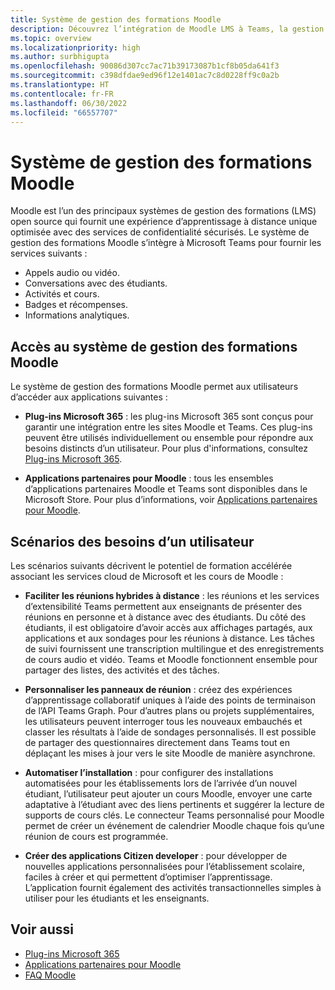 ```yaml
---
title: Système de gestion des formations Moodle
description: Découvrez l’intégration de Moodle LMS à Teams, la gestion de l’apprentissage Moodle, mConnect et les liens profonds, l’accessibilité et les scénarios de conditions requises par l’utilisateur. Cette intégration fournit des appels audio, vidéo, des conversations, la gestion des activités et des cours, des informations analytiques, etc.
ms.topic: overview
ms.localizationpriority: high
ms.author: surbhigupta
ms.openlocfilehash: 90086d307cc7ac71b39173087b1cf8b05da641f3
ms.sourcegitcommit: c398dfdae9ed96f12e1401ac7c8d0228ff9c0a2b
ms.translationtype: HT
ms.contentlocale: fr-FR
ms.lasthandoff: 06/30/2022
ms.locfileid: "66557707"
---
```

# <a name="moodle-learning-management-system"></a>Système de gestion des formations Moodle

 Moodle est l’un des principaux systèmes de gestion des formations (LMS) open source qui fournit une expérience d’apprentissage à distance unique optimisée avec des services de confidentialité sécurisés. Le système de gestion des formations Moodle s’intègre à Microsoft Teams pour fournir les services suivants :

* Appels audio ou vidéo.
* Conversations avec des étudiants.
* Activités et cours.
* Badges et récompenses.
* Informations analytiques.

<!-- [Moodle](https://moodle.com/about/) is the world’s largest open-source learning management system (LMS). With greater than 30 years of experience in remote learning, it has attracted around 300 million users worldwide with its rich set of hosted and cloud-based services. Combining Moodle LMS and Teams provides an enhanced learning experience with modern superpowers. 
This content is modified as per the requirement.-->

 <!--The following image demonstrates Moodle LMS:
  Query on this image about what is meant by section

:::image type="content" source="../assets/images/MoodleInstructions/flow-chart.png" alt-text="Flow chart":::-->

## <a name="moodle-lms-accessibility"></a>Accès au système de gestion des formations Moodle

Le système de gestion des formations Moodle permet aux utilisateurs d’accéder aux applications suivantes :

* **Plug-ins Microsoft 365** : les plug-ins Microsoft 365 sont conçus pour garantir une intégration entre les sites Moodle et Teams. Ces plug-ins peuvent être utilisés individuellement ou ensemble pour répondre aux besoins distincts d’un utilisateur. Pour plus d'informations, consultez [Plug-ins Microsoft 365](m365-plugins/m365-plugins-overview.md).

* **Applications partenaires pour Moodle** : tous les ensembles d’applications partenaires Moodle et Teams sont disponibles dans le Microsoft Store. Pour plus d’informations, voir [Applications partenaires pour Moodle](partner-apps-for-moodle.md).

## <a name="user-requirement-scenarios"></a>Scénarios des besoins d’un utilisateur

Les scénarios suivants décrivent le potentiel de formation accélérée associant les services cloud de Microsoft et les cours de Moodle :

* **Faciliter les réunions hybrides à distance** : les réunions et les services d’extensibilité Teams permettent aux enseignants de présenter des réunions en personne et à distance avec des étudiants. Du côté des étudiants, il est obligatoire d’avoir accès aux affichages partagés, aux applications et aux sondages pour les réunions à distance. Les tâches de suivi fournissent une transcription multilingue et des enregistrements de cours audio et vidéo. Teams et Moodle fonctionnent ensemble pour partager des listes, des activités et des tâches.

* **Personnaliser les panneaux de réunion** : créez des expériences d’apprentissage collaboratif uniques à l’aide des points de terminaison de l’API Teams Graph. Pour d’autres plans ou projets supplémentaires, les utilisateurs peuvent interroger tous les nouveaux embauchés et classer les résultats à l’aide de sondages personnalisés. Il est possible de partager des questionnaires directement dans Teams tout en déplaçant les mises à jour vers le site Moodle de manière asynchrone.

* **Automatiser l’installation** : pour configurer des installations automatisées pour les établissements lors de l’arrivée d’un nouvel étudiant, l’utilisateur peut ajouter un cours Moodle, envoyer une carte adaptative à l’étudiant avec des liens pertinents et suggérer la lecture de supports de cours clés. Le connecteur Teams personnalisé pour Moodle permet de créer un événement de calendrier Moodle chaque fois qu’une réunion de cours est programmée.

* **Créer des applications Citizen developer** : pour développer de nouvelles applications personnalisées pour l’établissement scolaire, faciles à créer et qui permettent d’optimiser l’apprentissage. L’application fournit également des activités transactionnelles simples à utiliser pour les étudiants et les enseignants.

<!-- For more information, see [Microsoft education](https://www.microsoft.com/education).-->
## <a name="see-also"></a>Voir aussi

* [Plug-ins Microsoft 365](m365-plugins/m365-plugins-overview.md)
* [Applications partenaires pour Moodle](partner-apps-for-moodle.md)
* [FAQ Moodle](faqs.md)
